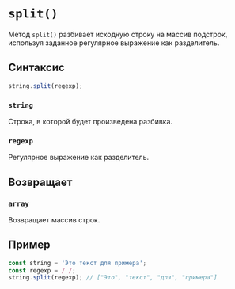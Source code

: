 # `split()`

Метод `split()` разбивает исходную строку на массив подстрок, используя заданное регулярное выражение как разделитель.

## Синтаксис

```js
string.split(regexp);
```

### `string`

Строка, в которой будет произведена разбивка.

### `regexp`

Регулярное выражение как разделитель.

## Возвращает

### `array`

Возвращает массив строк.

## Пример

```js
const string = 'Это текст для примера';
const regexp = / /;
string.split(regexp); // ["Это", "текст", "для", "примера"]
```
